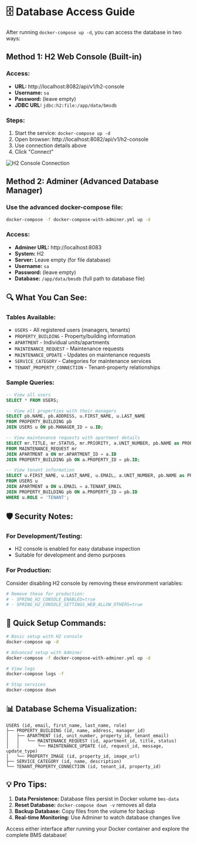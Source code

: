 # 🗄️ Database Access Guide

After running `docker-compose up -d`, you can access the database in two ways:

## Method 1: H2 Web Console (Built-in)

### Access:
- **URL:** http://localhost:8082/api/v1/h2-console
- **Username:** `sa`
- **Password:** (leave empty)
- **JDBC URL:** `jdbc:h2:file:/app/data/bmsdb`

### Steps:
1. Start the service: `docker-compose up -d`
2. Open browser: http://localhost:8082/api/v1/h2-console
3. Use connection details above
4. Click "Connect"

![H2 Console Connection](https://i.imgur.com/h2console.png)

## Method 2: Adminer (Advanced Database Manager)

### Use the advanced docker-compose file:
```bash
docker-compose -f docker-compose-with-adminer.yml up -d
```

### Access:
- **Adminer URL:** http://localhost:8083
- **System:** H2
- **Server:** Leave empty (for file database)
- **Username:** `sa`  
- **Password:** (leave empty)
- **Database:** `/app/data/bmsdb` (full path to database file)

## 🔍 What You Can See:

### Tables Available:
- `USERS` - All registered users (managers, tenants)
- `PROPERTY_BUILDING` - Property/building information
- `APARTMENT` - Individual units/apartments
- `MAINTENANCE_REQUEST` - Maintenance requests
- `MAINTENANCE_UPDATE` - Updates on maintenance requests
- `SERVICE_CATEGORY` - Categories for maintenance services
- `TENANT_PROPERTY_CONNECTION` - Tenant-property relationships

### Sample Queries:
```sql
-- View all users
SELECT * FROM USERS;

-- View all properties with their managers
SELECT pb.NAME, pb.ADDRESS, u.FIRST_NAME, u.LAST_NAME 
FROM PROPERTY_BUILDING pb 
JOIN USERS u ON pb.MANAGER_ID = u.ID;

-- View maintenance requests with apartment details
SELECT mr.TITLE, mr.STATUS, mr.PRIORITY, a.UNIT_NUMBER, pb.NAME as PROPERTY_NAME
FROM MAINTENANCE_REQUEST mr
JOIN APARTMENT a ON mr.APARTMENT_ID = a.ID
JOIN PROPERTY_BUILDING pb ON a.PROPERTY_ID = pb.ID;

-- View tenant information
SELECT u.FIRST_NAME, u.LAST_NAME, u.EMAIL, a.UNIT_NUMBER, pb.NAME as PROPERTY_NAME
FROM USERS u
JOIN APARTMENT a ON u.EMAIL = a.TENANT_EMAIL
JOIN PROPERTY_BUILDING pb ON a.PROPERTY_ID = pb.ID
WHERE u.ROLE = 'TENANT';
```

## 🛡️ Security Notes:

### For Development/Testing:
- H2 console is enabled for easy database inspection
- Suitable for development and demo purposes

### For Production:
Consider disabling H2 console by removing these environment variables:
```yaml
# Remove these for production:
# - SPRING_H2_CONSOLE_ENABLED=true
# - SPRING_H2_CONSOLE_SETTINGS_WEB_ALLOW_OTHERS=true
```

## 🚀 Quick Setup Commands:

```bash
# Basic setup with H2 console
docker-compose up -d

# Advanced setup with Adminer
docker-compose -f docker-compose-with-adminer.yml up -d

# View logs
docker-compose logs -f

# Stop services
docker-compose down
```

## 📊 Database Schema Visualization:

```
USERS (id, email, first_name, last_name, role)
├── PROPERTY_BUILDING (id, name, address, manager_id)
│   ├── APARTMENT (id, unit_number, property_id, tenant_email)
│   │   └── MAINTENANCE_REQUEST (id, apartment_id, title, status)
│   │       └── MAINTENANCE_UPDATE (id, request_id, message, update_type)
│   └── PROPERTY_IMAGE (id, property_id, image_url)
├── SERVICE_CATEGORY (id, name, description)
└── TENANT_PROPERTY_CONNECTION (id, tenant_id, property_id)
```

## 💡 Pro Tips:

1. **Data Persistence:** Database files persist in Docker volume `bms-data`
2. **Reset Database:** `docker-compose down -v` removes all data
3. **Backup Database:** Copy files from the volume for backup
4. **Real-time Monitoring:** Use Adminer to watch database changes live

Access either interface after running your Docker container and explore the complete BMS database!